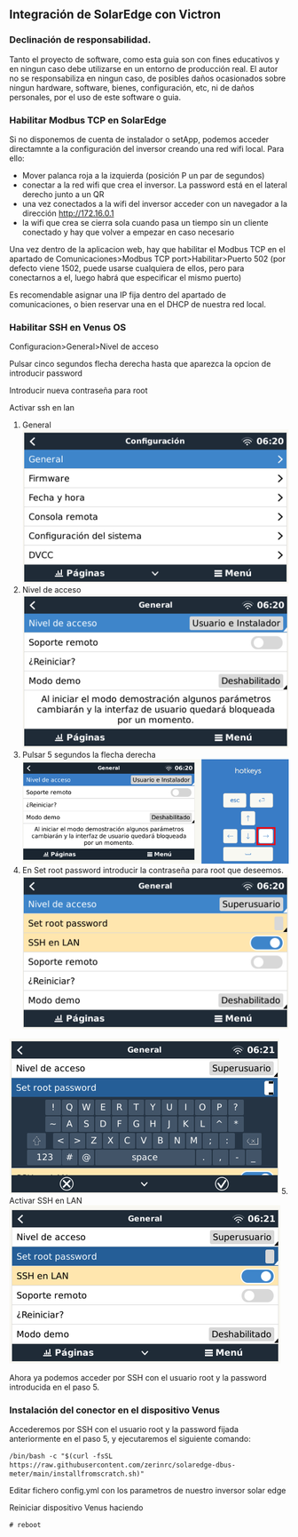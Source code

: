 ## Integración de SolarEdge con Victron
### Declinación de responsabilidad.
Tanto el proyecto de software, como esta guia son con fines educativos y en ningun caso debe utilizarse en un entorno de producción real.
El autor no se responsabiliza en ningun caso, de posibles daños ocasionados sobre ningun hardware, software, bienes, configuración, etc, ni de daños personales, por el uso de este software o guia.


### Habilitar Modbus TCP en SolarEdge
Si no disponemos de cuenta de instalador o setApp, podemos acceder directamnte a la configuración del inversor creando una red wifi local. Para ello:
- Mover palanca roja a la izquierda (posición P un par de segundos)
- conectar a la red wifi que crea el inversor. La password está en el lateral derecho junto a un QR
- una vez conectados a la wifi del inversor acceder con un navegador a la dirección http://172.16.0.1
- la wifi que crea se cierra sola cuando pasa un tiempo sin un cliente conectado y hay que volver a empezar en caso necesario

Una vez dentro de la aplicacion web, hay que habilitar el Modbus TCP en el apartado de Comunicaciones>Modbus TCP port>Habilitar>Puerto 502 (por defecto viene 1502, puede usarse cualquiera de ellos, pero para conectarnos a el, luego habrá que especificar el mismo puerto)

Es recomendable asignar una IP fija dentro del apartado de comunicaciones, o bien reservar una en el DHCP de nuestra red local.

### Habilitar SSH en Venus OS
Configuracion>General>Nivel de acceso

Pulsar cinco segundos flecha derecha hasta que aparezca la opcion de introducir password

Introducir nueva contraseña para root

Activar ssh en lan


1. General
![Configuracion General](https://github.com/zerinrc/solaredge-dbus-meter/raw/main/img/ssh_sp_02.png)
2. Nivel de acceso
![Nivel de acceso](https://github.com/zerinrc/solaredge-dbus-meter/raw/main/img/ssh_sp_03.png)
3. Pulsar 5 segundos la flecha derecha
![Pulsar 5 segundos la flecha derecha](https://github.com/zerinrc/solaredge-dbus-meter/raw/main/img/ssh_sp_04.png)
4. En Set root password introducir la contraseña para root que deseemos.
![Tile Overview](https://github.com/zerinrc/solaredge-dbus-meter/raw/main/img/ssh_sp_05.png)

![Tile Overview](https://github.com/zerinrc/solaredge-dbus-meter/raw/main/img/ssh_sp_06.png)
5. Activar SSH en LAN
![Tile Overview](https://github.com/zerinrc/solaredge-dbus-meter/raw/main/img/ssh_sp_07.png)


Ahora ya podemos acceder por SSH con el usuario root y la password introducida en el paso 5.

### Instalación del conector en el dispositivo Venus
Accederemos por SSH con el usuario root y la password fijada anteriormente en el paso 5, y ejecutaremos el siguiente comando:

```
/bin/bash -c "$(curl -fsSL https://raw.githubusercontent.com/zerinrc/solaredge-dbus-meter/main/installfromscratch.sh)"
```

Editar fichero config.yml con los parametros de nuestro inversor solar edge

Reiniciar dispositivo Venus haciendo
```
# reboot
```

